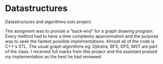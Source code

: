 # Datastructures
Datastructures and algorithms solo project.

The assigment was to provide a "back-end" for a graph drawing program. Every method had to have a time complexity approximation and
the purpose was to seek the fastest possible implementations. Almost all of the code is C++'s STL. The usual graph algorithms eg. Djikstra, BFS, DFS, MST are part of the class. I received full marks from this project and the assistant praised my implementation as the best he had reviewed.
